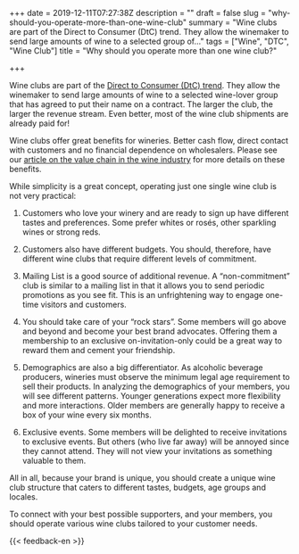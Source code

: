 +++
date = 2019-12-11T07:27:38Z
description = ""
draft = false
slug = "why-should-you-operate-more-than-one-wine-club"
summary = "Wine clubs are part of the Direct to Consumer (DtC) trend. They allow the winemaker to send large amounts of wine to a selected group of…"
tags = ["Wine", "DTC", "Wine Club"]
title = "Why should you operate more than one wine club?"

+++


Wine clubs are part of the [Direct to Consumer (DtC) trend](what-direct-to-consumer-dtc-represents-for-genuine-wine-makers.md). They allow the winemaker to send large amounts of wine to a selected wine-lover group that has agreed to put their name on a contract. The larger the club, the larger the revenue stream. Even better, most of the wine club shipments are already paid for!

Wine clubs offer great benefits for wineries. Better cash flow, direct contact with customers and no financial dependence on wholesalers. Please see our [article on the value chain in the wine industry](value-chain-in-the-wine-industry.md) for more details on these benefits.

While simplicity is a great concept, operating just one single wine club is not very practical:

1. Customers who love your winery and are ready to sign up have different tastes and preferences. Some prefer whites or rosés, other sparkling wines or strong reds.

2. Customers also have different budgets. You should, therefore, have different wine clubs that require different levels of commitment.

3. Mailing List is a good source of additional revenue. A “non-commitment” club is similar to a mailing list in that it allows you to send periodic promotions as you see fit. This is an unfrightening way to engage one-time visitors and customers.

4. You should take care of your “rock stars”. Some members will go above and beyond and become your best brand advocates. Offering them a membership to an exclusive on-invitation-only could be a great way to reward them and cement your friendship.

5. Demographics are also a big differentiator. As alcoholic beverage producers, wineries must observe the minimum legal age requirement to sell their products. In analyzing the demographics of your members, you will see different patterns. Younger generations expect more flexibility and more interactions. Older members are generally happy to receive a box of your wine every six months.

6. Exclusive events. Some members will be delighted to receive invitations to exclusive events. But others (who live far away) will be annoyed since they cannot attend. They will not view your invitations as something valuable to them.

All in all, because your brand is unique, you should create a unique wine club structure that caters to different tastes, budgets, age groups and locales.

To connect with your best possible supporters, and your members, you should operate various wine clubs tailored to your customer needs.

{{< feedback-en >}}

